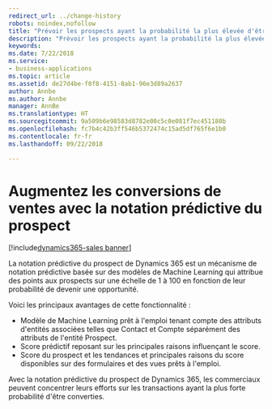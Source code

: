 ```yaml
---
redirect_url: ../change-history
robots: noindex,nofollow
title: "Prévoir les prospects ayant la probabilité la plus élevée d'être inclus dans les opportunités"
description: "Prévoir les prospects ayant la probabilité la plus élevée d'être inclus dans les opportunités"
keywords: 
ms.date: 7/22/2018
ms.service:
- business-applications
ms.topic: article
ms.assetid: de27d4be-f0f8-4151-8ab1-96e3d89a2637
author: Annbe
ms.author: Annbe
manager: AnnBe
ms.translationtype: HT
ms.sourcegitcommit: 9a509b6e98583d8782e00c5c0e081f7ec451180b
ms.openlocfilehash: fc7b4c42b3ff546b5372474c15ad5df765f6e1b0
ms.contentlocale: fr-fr
ms.lasthandoff: 09/22/2018

---
```


# <a name="increase-sales-conversions-with-predictive-lead-scoring"></a>Augmentez les conversions de ventes avec la notation prédictive du prospect

[!include[dynamics365-sales banner](../includes/dynamics365-sales.md)]





La notation prédictive du prospect de Dynamics 365 est un mécanisme de notation prédictive basée sur des modèles de Machine Learning qui attribue des points aux prospects sur une échelle de 1 à 100 en fonction de leur probabilité de devenir une opportunité. 

Voici les principaux avantages de cette fonctionnalité : 

-  Modèle de Machine Learning prêt à l'emploi tenant compte des attributs d'entités associées telles que Contact et Compte séparément des attributs de l'entité Prospect. 
-  Score prédictif reposant sur les principales raisons influençant le score. 
-  Score du prospect et les tendances et principales raisons du score disponibles sur des formulaires et des vues prêts à l'emploi. 

Avec la notation prédictive du prospect de Dynamics 365, les commerciaux peuvent concentrer leurs efforts sur les transactions ayant la plus forte probabilité d'être converties. 

